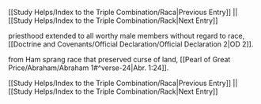 [[Study Helps/Index to the Triple Combination/Raca|Previous Entry]]  ||  [[Study Helps/Index to the Triple Combination/Rack|Next Entry]]

 priesthood extended to all worthy male members without regard to race, [[Doctrine and Covenants/Official Declaration/Official Declaration 2|OD 2]].

 from Ham sprang race that preserved curse of land, [[Pearl of Great Price/Abraham/Abraham 1#^verse-24|Abr. 1:24]].

[[Study Helps/Index to the Triple Combination/Raca|Previous Entry]]  ||  [[Study Helps/Index to the Triple Combination/Rack|Next Entry]]